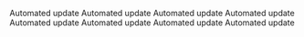 Automated update
Automated update
Automated update
Automated update
Automated update
Automated update
Automated update
Automated update
